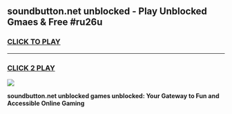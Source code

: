 
## soundbutton.net unblocked - Play Unblocked Gmaes & Free #ru26u
<h3>
<a href="https://news.freeplayer.one?title=soundbutton.net_unblocked&ref=27F">CLICK TO PLAY</a></h3>
<hr>

<h3>
<a href="https://news.freeplayer.one?title=soundbutton.net_unblocked&ref=27F">CLICK 2 PLAY</a>
  
</h3>

<a href="https://news.freeplayer.one?title=soundbutton.net_unblocked&ref=27F/"><img src="https://clearcache.store/games.png"></a>


**soundbutton.net unblocked games unblocked: Your Gateway to Fun and Accessible Online Gaming**
